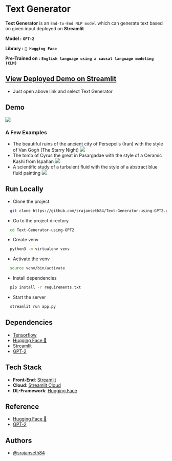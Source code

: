 # Text Generator

**Text Generator** is an `End-to-End NLP model` which can generate text based on given input deployed on **Streamlit**

**Model :** **`GPT-2`**

**Library :** **`🤗 Hugging Face `**

**Pre-Trained on :** **`English language using a causal language modeling (CLM)`**


## [View Deployed Demo on Streamlit](https://share.streamlit.io/srajanseth84/all-ml-projects-streamlit/main/app.py)
- Just open above link and select Text Generator


## Demo


![](extras/demo.gif.gif)


### A Few Examples

* The beautiful ruins of the ancient city of Persepolis (Iran) with the style of Van Gogh (The Starry Night) 
  <img src="images/">
* The tomb of Cyrus the great in Pasargadae with the style of a Ceramic Kashi from Ispahan 
  <img src="images/">
* A scientific study of a turbulent fluid with the style of a abstract blue fluid painting
  <img src = "images/">



## Run Locally


* Clone the project

```bash
  git clone https://github.com/srajanseth84/Text-Generator-using-GPT2.git
```

* Go to the project directory

```bash
  cd Text-Generator-using-GPT2
```
* Create venv

```bash
  python3 -m virtualenv venv 
```

* Activate the venv

```bash
  source venv/bin/activate
```

* Install dependencies

```bash
  pip install -r requirements.txt
```

* Start the server

```bash
  streamlit run app.py 
```



## Dependencies

* [Tensorflow](https://github.com/tensorflow/tensorflow)
* [Hugging Face 🤗](https://huggingface.co/)
* [Streamlit](https://github.com/streamlit/streamlit)
* [GPT-2](https://huggingface.co/gpt2)  

## Tech Stack
* **Front-End**: [Streamlit](https://github.com/streamlit/streamlit)
* **Cloud**: [Streamlit Cloud](https://streamlit.io/cloud)
* **DL-Framework**: [Hugging Face](https://huggingface.co/)




## Reference

- [Hugging Face 🤗](https://huggingface.co/)
- [GPT-2](https://huggingface.co/gpt2) 

## Authors

- [@srajanseth84](https://github.com/srajanseth84)
